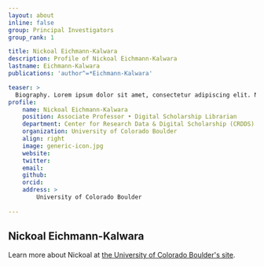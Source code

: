 ```yaml
---
layout: about
inline: false
group: Principal Investigators
group_rank: 1

title: Nickoal Eichmann-Kalwara
description: Profile of Nickoal Eichmann-Kalwara
lastname: Eichmann-Kalwara
publications: 'author^=*Eichmann-Kalwara'

teaser: >
  Biography. Lorem ipsum dolor sit amet, consectetur adipiscing elit. Nunc pretium ac nibh eget egestas. Vestibulum nisl eros, rutrum ac augue eget, elementum dapibus lacus. Etiam quis bibendum quam. Morbi consequat erat vitae tempus faucibus.
profile:
    name: Nickoal Eichmann-Kalwara
    position: Associate Professor • Digital Scholarship Librarian
    department: Center for Research Data & Digital Scholarship (CRDDS)
    organization: University of Colorado Boulder 
    align: right
    image: generic-icon.jpg
    website: 
    twitter: 
    email: 
    github: 
    orcid: 
    address: >
        University of Colorado Boulder
        
---
```


## Nickoal Eichmann-Kalwara

Learn more about Nickoal at [the University of Colorado Boulder's site](https://www.colorado.edu/libraries/nickoal-eichmann-kalwara).
